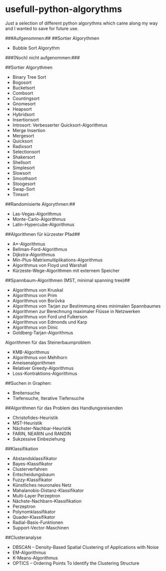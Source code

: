 # usefull-python-algorythms

Just a selection of different python algorythms which came along my way and I wanted to save for future use.
 
###Aufgenommen:##
##Sortier Algorythmen
- Bubble Sort Algorythm 

###(Noch) nicht aufgenommen:###

##Sortier Algorythmen
- Binary Tree Sort
- Bogosort
- Bucketsort
- Combsort
- Countingsort
- Gnomesort
- Heapsort
- Hybridsort
- Insertionsort
- Introsort: Verbesserter Quicksort-Algorithmus
- Merge Insertion
- Mergesort
- Quicksort
- Radixsort
- Selectionsort
- Shakersort
- Shellsort
- Simplesort
- Slowsort
- Smoothsort
- Stoogesort
- Swap-Sort
- Timsort

##Randomisierte Algorythmen:##
- Las-Vegas-Algorithmus
- Monte-Carlo-Algorithmus
- Latin-Hypercube-Algorithmus

##Algorithmen für kürzester Pfad##
- A*-Algorithmus
- Bellman-Ford-Algorithmus
- Dijkstra-Algorithmus
- Min-Plus-Matrixmultiplikations-Algorithmus
- Algorithmus von Floyd und Warshall
- Kürzeste-Wege-Algorithmen mit externem Speicher

##Spannbaum-Algorithmen (MST, minimal spanning tree)##
- Algorithmus von Kruskal
- Algorithmus von Prim
- Algorithmus von Borůvka
- Algorithmus von Tarjan zur Bestimmung eines minimalen Spannbaumes
- Algorithmen zur Berechnung maximaler Flüsse in Netzwerken
- Algorithmus von Ford und Fulkerson
- Algorithmus von Edmonds und Karp
- Algorithmus von Dinic
- Goldberg-Tarjan-Algorithmus

Algorithmen für das Steinerbaumproblem
- KMB-Algorithmus
- Algorithmus von Mehlhorn
- Ameisenalgorithmen
- Relativer Greedy-Algorithmus
- Loss-Kontraktions-Algorithmus

##Suchen in Graphen:
- Breitensuche
- Tiefensuche, Iterative Tiefensuche

##Algorithmen für das Problem des Handlungsreisenden
- Christofides-Heuristik
- MST-Heuristik
- Nächster-Nachbar-Heuristik
- FARIN, NEARIN und RANDIN
- Sukzessive Einbeziehung

##Klassifikation
- Abstandsklassifikator
- Bayes-Klassifikator
- Clusterverfahren
- Entscheidungsbaum
- Fuzzy-Klassifikator
- Künstliches neuronales Netz
- Mahalanobis-Distanz-Klassifikator
- Multi-Layer Perzeptron
- Nächste-Nachbarn-Klassifikation
- Perzeptron
- Polynomklassifikator
- Quader-Klassifikator
- Radial-Basis-Funktionen
- Support-Vector-Maschinen

##Clusteranalyse
- DBSCAN – Density-Based Spatial Clustering of Applications with Noise
- EM-Algorithmus
- K-Means-Algorithmus
- OPTICS – Ordering Points To Identify the Clustering Structure

